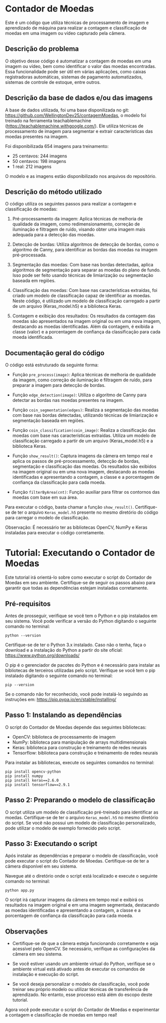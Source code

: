 # Contador de Moedas

Este é um código que utiliza técnicas de processamento de imagem e aprendizado de máquina para realizar a contagem e classificação de moedas em uma imagem ou vídeo capturado pela câmera.

## Descrição do problema

O objetivo desse código é automatizar a contagem de moedas em uma imagem ou vídeo, bem como identificar o valor das moedas encontradas. Essa funcionalidade pode ser útil em várias aplicações, como caixas registradoras automáticas, sistemas de pagamento automatizados, sistemas de controle de estoque, entre outros.

## Descrição da base de dados e/ou das imagens

A base de dados utilizada, foi uma base disponilizada no git: https://github.com/WellingtonDev25/contagemMoedas, o modelo foi treinado na ferramenta teachablemachine (https://teachablemachine.withgoogle.com/). Ele utiliza técnicas de processamento de imagem para segmentar e extrair características das moedas presentes na imagem.

Foi disponibilizada 654 imagens para treinamento:
 - 25 centavos: 244 imagens
 - 50 centavos: 198 imagens
 - 1 real: 212 imagens

O modelo e as imagens estão disponibilizado nos arquivos do repositório.

## Descrição do método utilizado

O código utiliza os seguintes passos para realizar a contagem e classificação de moedas:

1. Pré-processamento da imagem: Aplica técnicas de melhoria de qualidade da imagem, como redimensionamento, correção de iluminação e filtragem de ruído, visando obter uma imagem mais adequada para a detecção das moedas.

2. Detecção de bordas: Utiliza algoritmos de detecção de bordas, como o algoritmo de Canny, para identificar as bordas das moedas na imagem pré-processada.

3. Segmentação das moedas: Com base nas bordas detectadas, aplica algoritmos de segmentação para separar as moedas do plano de fundo. Isso pode ser feito usando técnicas de limiarização ou segmentação baseada em regiões.

4. Classificação das moedas: Com base nas características extraídas, foi criado um modelo de classificação capaz de identificar as moedas. Neste código, é utilizado um modelo de classificação carregado a partir de um arquivo (Keras_model.h5) e a biblioteca Keras.

5. Contagem e exibição dos resultados: Os resultados da contagem das moedas são apresentados na imagem original ou em uma nova imagem, destacando as moedas identificadas. Além da contagem, é exibida a classe (valor) e a porcentagem de confiança da classificação para cada moeda identificada.

## Documentação geral do código

O código está estruturado da seguinte forma:

- Função `pre_process(image)`: Aplica técnicas de melhoria de qualidade da imagem, como correção de iluminação e filtragem de ruído, para preparar a imagem para detecção de bordas.

- Função `edge_detection(image)`: Utiliza o algoritmo de Canny para detectar as bordas nas moedas presentes na imagem.

- Função `coin_segmentation(edges)`: Realiza a segmentação das moedas com base nas bordas detectadas, utilizando técnicas de limiarização e segmentação baseada em regiões.

- Função `coin_classification(coin_image)`: Realiza a classificação das moedas com base nas características extraídas. Utiliza um modelo de classificação carregado a partir de um arquivo (Keras_model.h5) e a biblioteca Keras.

- Função `show_result()`: Captura imagens da câmera em tempo real e aplica os passos de pré-processamento, detecção de bordas, segmentação e classificação das moedas. Os resultados são exibidos na imagem original ou em uma nova imagem, destacando as moedas identificadas e apresentando a contagem, a classe e a porcentagem de confiança da classificação para cada moeda.

- Função `filterByArea(cnt)`: Função auxiliar para filtrar os contornos das moedas com base em sua área.

Para executar o código, basta chamar a função `show_result()`. Certifique-se de ter o arquivo `Keras_model.h5` presente no mesmo diretório do código para carregar o modelo de classificação.

Observação: É necessário ter as bibliotecas OpenCV, NumPy e Keras instaladas para executar o código corretamente.


# Tutorial: Executando o Contador de Moedas

Este tutorial irá orientá-lo sobre como executar o script do Contador de Moedas em seu ambiente. Certifique-se de seguir os passos abaixo para garantir que todas as dependências estejam instaladas corretamente.

## Pré-requisitos

Antes de prosseguir, verifique se você tem o Python e o pip instalados em seu sistema. Você pode verificar a versão do Python digitando o seguinte comando no terminal:

```
python --version
```

Certifique-se de ter o Python 3.x instalado. Caso não o tenha, faça o download e a instalação do Python a partir do site oficial: https://www.python.org/downloads/

O pip é o gerenciador de pacotes do Python e é necessário para instalar as bibliotecas de terceiros utilizadas pelo script. Verifique se você tem o pip instalado digitando o seguinte comando no terminal:

```
pip --version
```

Se o comando não for reconhecido, você pode instalá-lo seguindo as instruções em: https://pip.pypa.io/en/stable/installing/

## Passo 1: Instalando as dependências

O script do Contador de Moedas depende das seguintes bibliotecas:

- OpenCV: biblioteca de processamento de imagem
- NumPy: biblioteca para manipulação de arrays multidimensionais
- Keras: biblioteca para construção e treinamento de redes neurais
- Tensorflow: biblioteca para construção e treinamento de redes neurais

Para instalar as bibliotecas, execute os seguintes comandos no terminal:

```
pip install opencv-python
pip install numpy
pip install keras==2.6.0
pip install tensorflow==2.9.1
```

## Passo 2: Preparando o modelo de classificação

O script utiliza um modelo de classificação pré-treinado para identificar as moedas. Certifique-se de ter o arquivo `Keras_model.h5` no mesmo diretório do script. Se você não possui um modelo de classificação personalizado, pode utilizar o modelo de exemplo fornecido pelo script.

## Passo 3: Executando o script

Após instalar as dependências e preparar o modelo de classificação, você pode executar o script do Contador de Moedas. Certifique-se de ter a câmera disponível em seu sistema.

Navegue até o diretório onde o script está localizado e execute o seguinte comando no terminal:

```
python app.py
```

O script irá capturar imagens da câmera em tempo real e exibirá os resultados na imagem original e em uma imagem segmentada, destacando as moedas identificadas e apresentando a contagem, a classe e a porcentagem de confiança da classificação para cada moeda.

## Observações

- Certifique-se de que a câmera esteja funcionando corretamente e seja acessível pelo OpenCV. Se necessário, verifique as configurações da câmera em seu sistema.

- Se você estiver usando um ambiente virtual do Python, verifique se o ambiente virtual está ativado antes de executar os comandos de instalação e execução do script.

- Se você deseja personalizar o modelo de classificação, você pode treinar seu próprio modelo ou utilizar técnicas de transferência de aprendizado. No entanto, esse processo está além do escopo deste tutorial.

Agora você pode executar o script do Contador de Moedas e experimentar a contagem e classificação de moedas em tempo real!

